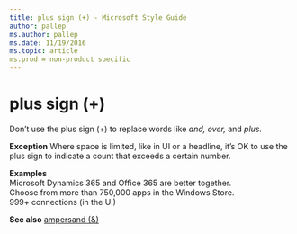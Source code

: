 ```yaml
---
title: plus sign (+) - Microsoft Style Guide
author: pallep
ms.author: pallep
ms.date: 11/19/2016
ms.topic: article
ms.prod = non-product specific
---
```


# plus sign (+)

Don’t use the plus sign (+) to replace words like *and, over,* and *plus.*

**Exception** Where space is limited, like in UI or a headline, it’s OK to use the
plus sign to indicate a count that exceeds a certain number.

**Examples**  
Microsoft Dynamics 365 and Office 365 are better together.  
Choose from more than 750,000 apps in the Windows Store.  
999+ connections (in the UI) 

**See also** [ampersand (&)](/style-guide/a-z-word-list-term-collections/a/ampersand)
